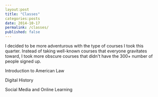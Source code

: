 ```yaml
---
layout:post
title: "Classes"
categories:posts
date: 2014-10-17
permalink: /classes/
published: false
---
```


I decided to be more adventurous with the type of courses I took this quarter. Instead of taking well-known courses
that everyone gravitates toward, I took more obscure courses that didn't have the 300+ number of people signed up.


Introduction to American Law

Digital History

Social Media and Online Learning
